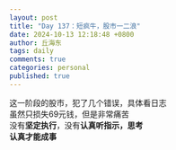 ```yaml
---
layout: post
title: "Day 137：短疯牛，股市一二浪"
date: 2024-10-13 12:18:48 +0800
author: 丘海东 
tags: daily
comments: true
categories: personal
published: true
---
```

这一阶段的股市，犯了几个错误，具体看日志  
虽然只损失69元钱，但是非常痛苦  
没有**坚定执行**，没有**认真听指示，思考**  
**认真才能成事**
